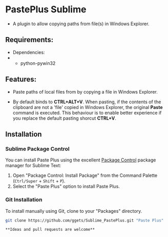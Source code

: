 # PastePlus Sublime

* A plugin to allow copying paths from file(s) in Windows Explorer.


## Requirements:

* Dependencies:
* * python-pywin32

## Features:
* Paste paths of local files from by copying a file in Windows Explorer.

* By default binds to **CTRL+ALT+V**. When pasting, if the contents of the clipboard are not a 'file' copied in Windows Explorer, the original **Paste** command is executed. This behaviour is to enable better experience if you replace the default pasting shorcut **CTRL+V**.

## Installation

### Sublime Package Control

You can install Paste Plus using the excellent [Package Control][] package manager for Sublime Text:

1. Open "Package Control: Install Package" from the Command Palette (`Ctrl/Super` + `Shift` + `P`).
2. Select the "Paste Plus" option to install Paste Plus.

[Package Control]: http://wbond.net/sublime_packages/package_control

### Git Installation

To install manually using Git, clone to your "Packages" directory.

```bash
git clone https://github.com/ggets/Sublime_PastePlus.git "Paste Plus"
```



	**Ideas and pull requests are welcome**


